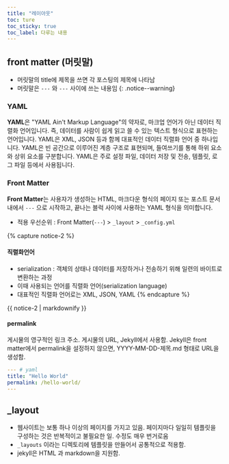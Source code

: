 ```yaml
---
title: "레이아웃"
toc: ture
toc_sticky: true
toc_label: 다루는 내용
---
```

## front matter (머릿말)

- 머릿말의 title에 제목을 쓰면 각 포스팅의 제목에 나타남
- 머릿말은 `---` 와 `---` 사이에 쓰는 내용임
{: .notice--warning}

### YAML
**YAML**은 "YAML Ain't Markup Language"의 약자로, 마크업 언어가 아닌 데이터 직렬화 언어입니다. 즉, 데이터를 사람이 쉽게 읽고 쓸 수 있는 텍스트 형식으로 표현하는 언어입니다. YAML은 XML, JSON 등과 함께 대표적인 데이터 직렬화 언어 중 하나입니다. YAML은 빈 공간으로 이루어진 계층 구조로 표현되며, 들여쓰기를 통해 하위 요소와 상위 요소를 구분합니다. YAML은 주로 설정 파일, 데이터 저장 및 전송, 템플릿, 로그 파일 등에서 사용됩니다.

### Front Matter
**Front Matter**는 사용자가 생성하는 HTML, 마크다운 형식의 페이지 또는 포스트 문서내에서 `---` 으로 시작하고, 끝나는 블럭 사이에 사용하는 YAML 형식을 의미합니다.
- 적용 우선순위 : Front Matter(`---`) > `_layout` > `_config.yml`

{% capture notice-2 %}
#### 직렬화언어
- serialization : 객체의 상태나 데이터를 저장하거나 전송하기 위해 일련의 바이트로 변환하는 과정
- 이때 사용되는 언어를 직렬화 언어(serialization language)
- 대표적인 직렬화 언어로는 XML, JSON, YAML
{% endcapture %}

<div class="notice">
  {{ notice-2 | markdownify }}
</div>

#### permalink
게시물의 영구적인 링크 주소. 게시물의 URL, Jekyll에서 사용함.
Jekyll은 front matter에서 permalink을 설정하지 않으면, YYYY-MM-DD-제목.md 형태로 URL을 생성함.

```yaml
--- # yaml
title: "Hello World"
permalink: /hello-world/
---
```

## _layout
- 웹사이트는 보통 하나 이상의 페이지를 가지고 있음. 페이지마다 일일히 템플릿을 구성하는 것은 반복적이고 불필요한 일. 수정도 매우 번거로움
- `_layouts` 이라는 디렉토리에 템플릿을 만들어서 공통적으로 적용함.
- jekyll은 HTML 과 markdown을 지원함.
